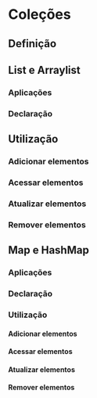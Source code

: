
# Coleções

## Definição

## List e Arraylist

### Aplicações

### Declaração

## Utilização 

### Adicionar elementos

### Acessar elementos

### Atualizar elementos

### Remover elementos

## Map e HashMap

### Aplicações

### Declaração

### Utilização

#### Adicionar elementos

#### Acessar elementos

#### Atualizar elementos

#### Remover elementos

